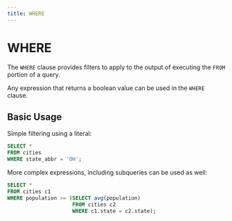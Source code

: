 ```yaml
---
title: WHERE
---
```


# WHERE

The `WHERE` clause provides filters to apply to the output of executing the
`FROM` portion of a query.

Any expression that returns a boolean value can be used in the `WHERE` clause.

## Basic Usage

Simple filtering using a literal:

```sql
SELECT *
FROM cities
WHERE state_abbr = 'OH';
```

More complex expressions, including subqueries can be used as well:

```sql
SELECT *
FROM cities c1
WHERE population >= (SELECT avg(population)
                     FROM cities c2
                     WHERE c1.state = c2.state);
```

